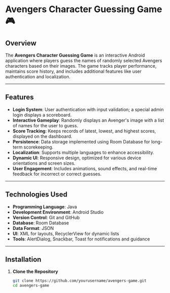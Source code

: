 # Avengers Character Guessing Game 🎮

## Overview  
The **Avengers Character Guessing Game** is an interactive Android application where players guess the names of randomly selected Avengers characters based on their images. The game tracks player performance, maintains score history, and includes additional features like user authentication and localization.  

---

## Features  
- **Login System**: User authentication with input validation; a special admin login displays a scoreboard.  
- **Interactive Gameplay**: Randomly displays an Avenger's image with a list of names for the user to guess.  
- **Score Tracking**: Keeps records of latest, lowest, and highest scores, displayed on the dashboard.  
- **Persistence**: Data storage implemented using Room Database for long-term scorekeeping.  
- **Localization**: Supports multiple languages to enhance accessibility.  
- **Dynamic UI**: Responsive design, optimized for various device orientations and screen sizes.  
- **User Engagement**: Includes animations, sound effects, and real-time feedback for incorrect or correct guesses.  

---

## Technologies Used  
- **Programming Language**: Java  
- **Development Environment**: Android Studio  
- **Version Control**: Git and GitHub  
- **Database**: Room Database  
- **Data Format**: JSON  
- **UI**: XML for layouts, RecyclerView for dynamic lists  
- **Tools**: AlertDialog, Snackbar, Toast for notifications and guidance  

---

## Installation  

1. **Clone the Repository**  
   ```bash
   git clone https://github.com/yourusername/avengers-game.git
   cd avengers-game
